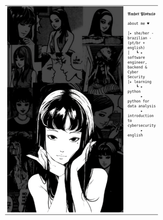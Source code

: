 
<table>
    <tr>
        <td style="width: 1000%;">
            <img src="https://github.com/amberploencio/amberploencio/blob/main/279a7dbb7b58444d155aff3c7415587e.jpg" alt="Tommie" style="width: 200%; border: none;"/>
        </td>
        <td style="width: -100%; vertical-align: top;">
            <p style="font-family: monospace; font-size: 16px;">
                                                   
𝕬𝖒𝖇𝖊𝖗 𝕻𝖑𝖔𝖊̂𝖓𝖈𝖎𝖔 
                                                    

</p>                                                                                                                            




                                                                                                      

                                                                                                       
        
    about me ♥︎
    
    │▸ she/her - brazilian - (pt/br + english)
    │   ┗ ▸ software engineer, backend & Cyber Security
    │▸ learning
        ┗ ▸  python
          ▸  python for data analysis
          ▸  introduction to cybersecurity
          ▸  english



</tr>
 </table>




